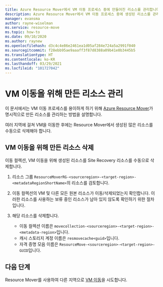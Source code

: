 ```yaml
---
title: Azure Resource Mover에서 VM 이동 프로세스 중에 만들어진 리소스를 관리합니다.
description: Azure Resource Mover에서 VM 이동 프로세스 중에 생성된 리소스를 관리하는 방법을 알아봅니다.
manager: evansma
author: rayne-wiselman
ms.service: resource-move
ms.topic: how-to
ms.date: 09/10/2020
ms.author: raynew
ms.openlocfilehash: d3c4c4e86e2461ea1d05af284e724a5a2991f040
ms.sourcegitcommit: f28ebb95ae9aaaff3f87d8388a09b41e0b3445b5
ms.translationtype: HT
ms.contentlocale: ko-KR
ms.lasthandoff: 03/29/2021
ms.locfileid: "101727042"
---
```

# <a name="manage-resources-created-for-the-vm-move"></a>VM 이동을 위해 만든 리소스 관리

이 문서에서는 VM 이동 프로세스를 용이하게 하기 위해 [Azure Resource Mover](overview.md)가 명시적으로 만든 리소스를 관리하는 방법을 설명합니다. 

여러 지역에 걸쳐 VM을 이동한 후에는 Resource Mover에서 생성된 많은 리소스를 수동으로 삭제해야 합니다.

## <a name="delete-resources-created-for-vm-move"></a>VM 이동을 위해 만든 리소스 삭제

이동 컬렉션, VM 이동을 위해 생성된 리소스를 Site Recovery 리소스를 수동으로 삭제합니다.

1. 리소스 그룹 ```ResourceMoverRG-<sourceregion>-<target-region>-<metadataRegionShortName>```의 리소스를 검토합니다.
2. 이동 컬렉션의 VM 및 다른 모든 원본 리소스가 이동/삭제되었는지 확인합니다. 이러한 리소스를 사용하는 보류 중인 리소스가 남아 있지 않도록 확인하기 위한 절차입니다.
2. 해당 리소스를 삭제합니다.

    - 이동 컬렉션 이름은 ```movecollection-<sourceregion>-<target-region>-<metadata-region>```입니다.
    - 캐시 스토리지 계정 이름은 ```resmovecache<guid>```입니다.
    - 자격 증명 모음 이름은 ```ResourceMove-<sourceregion>-<target-region>-GUID```입니다.

## <a name="next-steps"></a>다음 단계

Resource Mover를 사용하여 다른 지역으로 [VM 이동](tutorial-move-region-virtual-machines.md)을 시도합니다.
